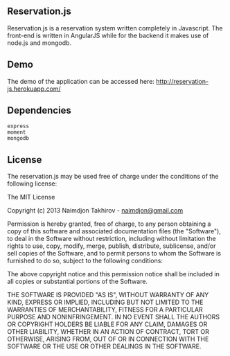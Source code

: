 Reservation.js
----------------------
Reservation.js is a reservation system written completely in Javascript. The front-end is written in AngularJS while for the backend it makes use of node.js and mongodb.

Demo
----
The demo of the application can be accessed here: http://reservation-js.herokuapp.com/



Dependencies
----
    express
    moment
    mongodb

<!--express --sessions --css stylus --ejs reservation.js-->

License
-------
The reservation.js may be used free of charge under the conditions
of the following license:

The MIT License

Copyright (c) 2013 Naimdjon Takhirov - naimdjon@gmail.com

Permission is hereby granted, free of charge, to any person obtaining a copy
of this software and associated documentation files (the "Software"), to deal
in the Software without restriction, including without limitation the rights
to use, copy, modify, merge, publish, distribute, sublicense, and/or sell
copies of the Software, and to permit persons to whom the Software is
furnished to do so, subject to the following conditions:

The above copyright notice and this permission notice shall be included in
all copies or substantial portions of the Software.

THE SOFTWARE IS PROVIDED "AS IS", WITHOUT WARRANTY OF ANY KIND, EXPRESS OR
IMPLIED, INCLUDING BUT NOT LIMITED TO THE WARRANTIES OF MERCHANTABILITY,
FITNESS FOR A PARTICULAR PURPOSE AND NONINFRINGEMENT. IN NO EVENT SHALL THE
AUTHORS OR COPYRIGHT HOLDERS BE LIABLE FOR ANY CLAIM, DAMAGES OR OTHER
LIABILITY, WHETHER IN AN ACTION OF CONTRACT, TORT OR OTHERWISE, ARISING FROM,
OUT OF OR IN CONNECTION WITH THE SOFTWARE OR THE USE OR OTHER DEALINGS IN
THE SOFTWARE.
